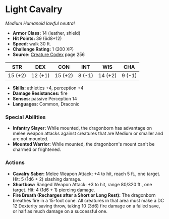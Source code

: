 # Light Cavalry

*Medium* *Humanoid* *lawful neutral*

- **Armor Class:** 14 (leather, shield)
- **Hit Points:** 39 (6d8+12)
- **Speed:** walk 30 ft.
- **Challenge Rating:** 1 (200 XP)
- **Source:** [Creature Codex](https://koboldpress.com/kpstore/product/creature-codex-for-5th-edition-dnd) page 256

| STR | DEX | CON | INT | WIS | CHA |
| --- | --- | --- | --- | --- | --- |
| 15 (+2) | 12 (+1) | 15 (+2) | 8 (-1) | 14 (+2) | 9 (-1) |

- **Skills:** athletics +4, perception +4
- **Damage Resistances:** fire
- **Senses:** passive Perception 14
- **Languages:** Common, Draconic
### Special Abilities
- **Infantry Slayer:** While mounted, the dragonborn has advantage on melee weapon attacks against creatures that are Medium or smaller and are not mounted.
- **Mounted Warrior:** While mounted, the dragonborn's mount can't be charmed or frightened.
### Actions
- **Cavalry Saber:** Melee Weapon Attack: +4 to hit, reach 5 ft., one target. Hit: 5 (1d6 + 2) slashing damage.
- **Shortbow:** Ranged Weapon Attack: +3 to hit, range 80/320 ft., one target. Hit: 4 (1d6 + 1) piercing damage.
- **Fire Breath (Recharges after a Short or Long Rest):** The dragonborn breathes fire in a 15-foot cone. All creatures in that area must make a DC 12 Dexterity saving throw, taking 10 (3d6) fire damage on a failed save, or half as much damage on a successful one.


